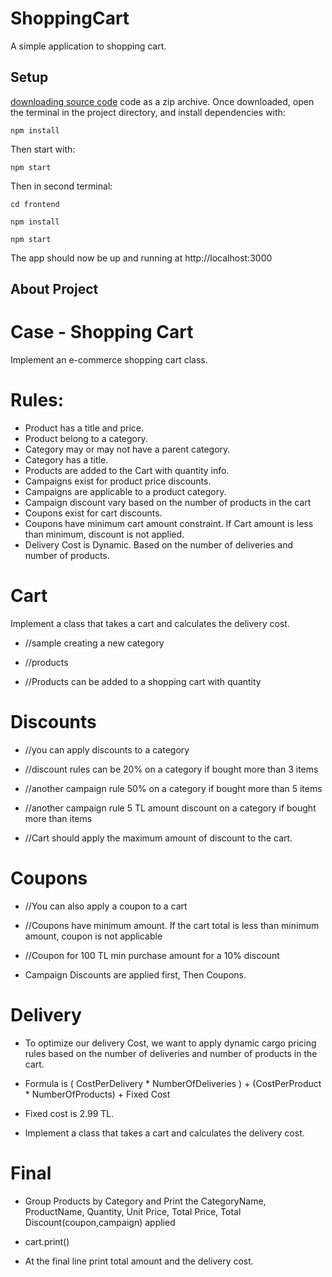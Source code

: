# ShoppingCart
A simple application to shopping cart. 
## Setup
[downloading source code](https://github.com/firtanaelif/ShoppingCart/archive/master.zip) code as a zip archive.
Once downloaded, open the terminal in the project directory, and install dependencies with:
```
npm install
```
Then start with:
```
npm start
```
Then in second terminal:
```
cd frontend
```
```
npm install
```
```
npm start
```
The app should now be up and running at http://localhost:3000 

## About Project

# Case - Shopping Cart
Implement an e-commerce shopping cart class.
# Rules:
* Product has a title and price.
* Product belong to a category.
* Category may or may not have a parent category.
* Category has a title.
* Products are added to the Cart with quantity info.
* Campaigns exist for product price discounts.
* Campaigns are applicable to a product category.
* Campaign discount vary based on the number of products in the cart
* Coupons exist for cart discounts.
* Coupons have minimum cart amount constraint. If Cart amount is less than minimum, discount is not applied.
* Delivery Cost is Dynamic. Based on the number of deliveries and number of products.

# Cart
Implement a class that takes a cart and calculates the delivery cost.
* //sample creating a new category
 
* //products
 
* //Products can be added to a shopping cart with quantity

 
# Discounts
* //you can apply discounts to a category
* //discount rules can be 20% on a category if bought more than 3 items
* //another campaign rule 50% on a category if bought more than 5 items
* //another campaign rule 5 TL amount discount on a category if bought more than  items
 
* //Cart should apply the maximum amount of discount to the cart.

# Coupons 
* //You can also apply a coupon to a cart
* //Coupons have minimum amount. If the cart total is less than minimum amount, coupon is not applicable
* //Coupon for 100 TL min purchase amount for a 10% discount

 
* Campaign Discounts are applied first, Then Coupons.

# Delivery 

* To optimize our delivery Cost, we want to apply dynamic cargo pricing rules based on the number of deliveries and number of products in the cart.

* Formula is ( CostPerDelivery * NumberOfDeliveries ) + (CostPerProduct * NumberOfProducts) + Fixed Cost
* Fixed cost is 2.99 TL.
* Implement a class that takes a cart and calculates the delivery cost.

# Final

* Group Products by Category and Print the CategoryName, ProductName, Quantity, Unit Price, Total Price, Total Discount(coupon,campaign) applied

* cart.print()
 
* At the final line print total amount and the delivery cost.

